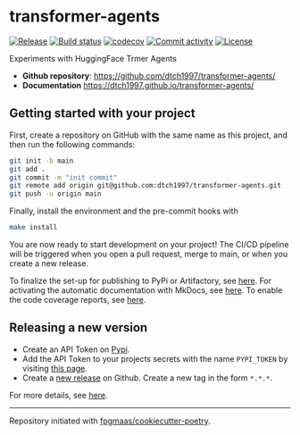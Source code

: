 # transformer-agents

[![Release](https://img.shields.io/github/v/release/dtch1997/transformer-agents)](https://img.shields.io/github/v/release/dtch1997/transformer-agents)
[![Build status](https://img.shields.io/github/actions/workflow/status/dtch1997/transformer-agents/main.yml?branch=main)](https://github.com/dtch1997/transformer-agents/actions/workflows/main.yml?query=branch%3Amain)
[![codecov](https://codecov.io/gh/dtch1997/transformer-agents/branch/main/graph/badge.svg)](https://codecov.io/gh/dtch1997/transformer-agents)
[![Commit activity](https://img.shields.io/github/commit-activity/m/dtch1997/transformer-agents)](https://img.shields.io/github/commit-activity/m/dtch1997/transformer-agents)
[![License](https://img.shields.io/github/license/dtch1997/transformer-agents)](https://img.shields.io/github/license/dtch1997/transformer-agents)

Experiments with HuggingFace Trmer Agents

- **Github repository**: <https://github.com/dtch1997/transformer-agents/>
- **Documentation** <https://dtch1997.github.io/transformer-agents/>

## Getting started with your project

First, create a repository on GitHub with the same name as this project, and then run the following commands:

``` bash
git init -b main
git add .
git commit -m "init commit"
git remote add origin git@github.com:dtch1997/transformer-agents.git
git push -u origin main
```

Finally, install the environment and the pre-commit hooks with 

```bash
make install
```

You are now ready to start development on your project! The CI/CD
pipeline will be triggered when you open a pull request, merge to main,
or when you create a new release.

To finalize the set-up for publishing to PyPi or Artifactory, see
[here](https://fpgmaas.github.io/cookiecutter-poetry/features/publishing/#set-up-for-pypi).
For activating the automatic documentation with MkDocs, see
[here](https://fpgmaas.github.io/cookiecutter-poetry/features/mkdocs/#enabling-the-documentation-on-github).
To enable the code coverage reports, see [here](https://fpgmaas.github.io/cookiecutter-poetry/features/codecov/).

## Releasing a new version

- Create an API Token on [Pypi](https://pypi.org/).
- Add the API Token to your projects secrets with the name `PYPI_TOKEN` by visiting 
[this page](https://github.com/dtch1997/transformer-agents/settings/secrets/actions/new).
- Create a [new release](https://github.com/dtch1997/transformer-agents/releases/new) on Github. 
Create a new tag in the form ``*.*.*``.

For more details, see [here](https://fpgmaas.github.io/cookiecutter-poetry/features/cicd/#how-to-trigger-a-release).

---

Repository initiated with [fpgmaas/cookiecutter-poetry](https://github.com/fpgmaas/cookiecutter-poetry).